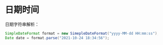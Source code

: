 # 日期时间

日期字符串解析：

``` java
SimpleDateFormat format = new SimepleDateFormat("yyyy-MM-dd HH:mm:ss");
Date date = format.parse("2021-10-24 18:34:56");
```
